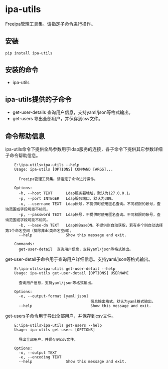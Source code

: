 # ipa-utils

Freeipa管理工具集。请指定子命令进行操作。

## 安装

```
pip install ipa-utils
```

## 安装的命令

- ipa-utils

## ipa-utils提供的子命令

- get-user-details 查询用户信息，支持yaml/json等格式输出。
- get-users 导出全部用户，并保存到csv文件。

## 命令帮助信息

ipa-utils命令下提供全局参数用于ldap服务的连接，各子命令下提供其它参数详细子命令帮助信息。

```
    E:\ipa-utils>ipa-utils --help
    Usage: ipa-utils [OPTIONS] COMMAND [ARGS]...

      Freeipa管理工具集。请指定子命令进行操作。

    Options:
      -h, --host TEXT      Ldap服务器地址，默认为127.0.0.1。
      -p, --port INTEGER   Ldap服务端口，默认为389。
      -u, --username TEXT  Ldap帐号，不提供时使用匿名查询。不同权限的帐号，查询范围或字段可能不相同。
      -p, --password TEXT  Ldap帐号，不提供时使用匿名查询。不同权限的帐号，查询范围或字段可能不相同。
      -b, --base-dn TEXT   Ldap的BaseDN。不提供则自动获取，若有多个则自动选择第1个命名空间（排除非dc类命名空间）。
      --help               Show this message and exit.

    Commands:
      get-user-detail  查询用户信息，支持yaml/json等格式输出。
```

get-user-detail子命令用于查询用户详细信息。支持yaml/json等格式输出。

```
    E:\ipa-utils>ipa-utils get-user-detail --help
    Usage: ipa-utils get-user-detail [OPTIONS] USERNAME

      查询用户信息，支持yaml/json等格式输出。

    Options:
      -o, --output-format [yaml|json]
                                      信息输出格式，默认为yaml格式输出。
      --help                          Show this message and exit.
```

get-users子命令用于导出全部用户，并保存到csv文件。

```
    E:\ipa-utils>ipa-utils get-users --help
    Usage: ipa-utils get-users [OPTIONS]

      导出全部用户，并保存到csv文件。

    Options:
      -o, --output TEXT
      -e, --encoding TEXT
      --help               Show this message and exit.
```